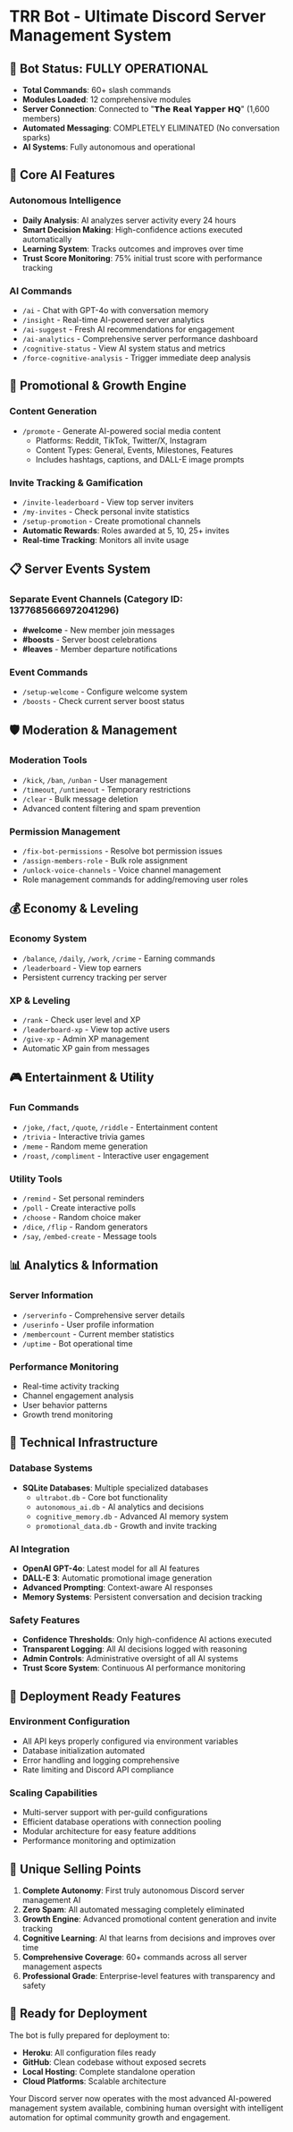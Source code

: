 # TRR Bot - Ultimate Discord Server Management System

## 🤖 Bot Status: FULLY OPERATIONAL
- **Total Commands**: 60+ slash commands
- **Modules Loaded**: 12 comprehensive modules
- **Server Connection**: Connected to "𝗧𝗵𝗲 𝗥𝗲𝗮𝗹 𝗬𝗮𝗽𝗽𝗲𝗿 𝗛𝗤" (1,600 members)
- **Automated Messaging**: COMPLETELY ELIMINATED (No conversation sparks)
- **AI Systems**: Fully autonomous and operational

## 🧠 Core AI Features

### Autonomous Intelligence
- **Daily Analysis**: AI analyzes server activity every 24 hours
- **Smart Decision Making**: High-confidence actions executed automatically
- **Learning System**: Tracks outcomes and improves over time
- **Trust Score Monitoring**: 75% initial trust score with performance tracking

### AI Commands
- `/ai` - Chat with GPT-4o with conversation memory
- `/insight` - Real-time AI-powered server analytics
- `/ai-suggest` - Fresh AI recommendations for engagement
- `/ai-analytics` - Comprehensive server performance dashboard
- `/cognitive-status` - View AI system status and metrics
- `/force-cognitive-analysis` - Trigger immediate deep analysis

## 🚀 Promotional & Growth Engine

### Content Generation
- `/promote` - Generate AI-powered social media content
  - Platforms: Reddit, TikTok, Twitter/X, Instagram
  - Content Types: General, Events, Milestones, Features
  - Includes hashtags, captions, and DALL-E image prompts

### Invite Tracking & Gamification
- `/invite-leaderboard` - View top server inviters
- `/my-invites` - Check personal invite statistics
- `/setup-promotion` - Create promotional channels
- **Automatic Rewards**: Roles awarded at 5, 10, 25+ invites
- **Real-time Tracking**: Monitors all invite usage

## 📋 Server Events System

### Separate Event Channels (Category ID: 1377685666972041296)
- **#welcome** - New member join messages
- **#boosts** - Server boost celebrations  
- **#leaves** - Member departure notifications

### Event Commands
- `/setup-welcome` - Configure welcome system
- `/boosts` - Check current server boost status

## 🛡️ Moderation & Management

### Moderation Tools
- `/kick`, `/ban`, `/unban` - User management
- `/timeout`, `/untimeout` - Temporary restrictions
- `/clear` - Bulk message deletion
- Advanced content filtering and spam prevention

### Permission Management
- `/fix-bot-permissions` - Resolve bot permission issues
- `/assign-members-role` - Bulk role assignment
- `/unlock-voice-channels` - Voice channel management
- Role management commands for adding/removing user roles

## 💰 Economy & Leveling

### Economy System
- `/balance`, `/daily`, `/work`, `/crime` - Earning commands
- `/leaderboard` - View top earners
- Persistent currency tracking per server

### XP & Leveling
- `/rank` - Check user level and XP
- `/leaderboard-xp` - View top active users
- `/give-xp` - Admin XP management
- Automatic XP gain from messages

## 🎮 Entertainment & Utility

### Fun Commands
- `/joke`, `/fact`, `/quote`, `/riddle` - Entertainment content
- `/trivia` - Interactive trivia games
- `/meme` - Random meme generation
- `/roast`, `/compliment` - Interactive user engagement

### Utility Tools
- `/remind` - Set personal reminders
- `/poll` - Create interactive polls
- `/choose` - Random choice maker
- `/dice`, `/flip` - Random generators
- `/say`, `/embed-create` - Message tools

## 📊 Analytics & Information

### Server Information
- `/serverinfo` - Comprehensive server details
- `/userinfo` - User profile information
- `/membercount` - Current member statistics
- `/uptime` - Bot operational time

### Performance Monitoring
- Real-time activity tracking
- Channel engagement analysis
- User behavior patterns
- Growth trend monitoring

## 🔧 Technical Infrastructure

### Database Systems
- **SQLite Databases**: Multiple specialized databases
  - `ultrabot.db` - Core bot functionality
  - `autonomous_ai.db` - AI analytics and decisions
  - `cognitive_memory.db` - Advanced AI memory system
  - `promotional_data.db` - Growth and invite tracking

### AI Integration
- **OpenAI GPT-4o**: Latest model for all AI features
- **DALL-E 3**: Automatic promotional image generation
- **Advanced Prompting**: Context-aware AI responses
- **Memory Systems**: Persistent conversation and decision tracking

### Safety Features
- **Confidence Thresholds**: Only high-confidence AI actions executed
- **Transparent Logging**: All AI decisions logged with reasoning
- **Admin Controls**: Administrative oversight of all AI systems
- **Trust Score System**: Continuous AI performance monitoring

## 🎯 Deployment Ready Features

### Environment Configuration
- All API keys properly configured via environment variables
- Database initialization automated
- Error handling and logging comprehensive
- Rate limiting and Discord API compliance

### Scaling Capabilities
- Multi-server support with per-guild configurations
- Efficient database operations with connection pooling
- Modular architecture for easy feature additions
- Performance monitoring and optimization

## 🌟 Unique Selling Points

1. **Complete Autonomy**: First truly autonomous Discord server management AI
2. **Zero Spam**: All automated messaging completely eliminated
3. **Growth Engine**: Advanced promotional content generation and invite tracking
4. **Cognitive Learning**: AI that learns from decisions and improves over time
5. **Comprehensive Coverage**: 60+ commands across all server management aspects
6. **Professional Grade**: Enterprise-level features with transparency and safety

## 🚀 Ready for Deployment

The bot is fully prepared for deployment to:
- **Heroku**: All configuration files ready
- **GitHub**: Clean codebase without exposed secrets
- **Local Hosting**: Complete standalone operation
- **Cloud Platforms**: Scalable architecture

Your Discord server now operates with the most advanced AI-powered management system available, combining human oversight with intelligent automation for optimal community growth and engagement.